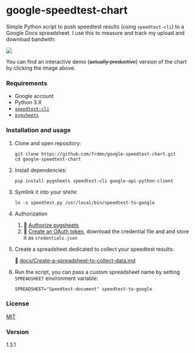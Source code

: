 google-speedtest-chart
======================

Simple Python script to push speedtest results (using `speedtest-cli`) to a Google Docs spreadsheet. I use this to measure and track my upload and download bandwith:

[![](http://up.frd.mn/xRiew.png)](https://docs.google.com/spreadsheets/d/1QvV6POBVBXuq5iXSOLNd5bwgd5To8FMuvsrSfvY7Nuk/pubchart?oid=1973311741&format=interactive)

You can find an interactive demo (~~actually productive~~) version of the chart by clicking the image above.

### Requirements

* Google account
* Python 3.X
* [`speedtest-cli`](https://github.com/sivel/speedtest-cli)
* [`pygsheets`](https://github.com/nithinmurali/pygsheets)

### Installation and usage

1. Clone and open repository:

    ```
    git clone https://github.com/frdmn/google-speedtest-chart.git
    cd google-speedtest-chart
    ```

1. Install dependencies:

    ```
    pip install pygsheets speedtest-cli google-api-python-client
    ```


1. Symlink it into your `$PATH`:

    ```
    ln -s speedtest.py /usr/local/bin/speedtest-to-google
    ```

1. Authorization
    
    1. :book: [Authorize pygsheets](https://pygsheets.readthedocs.io/en/latest/authorizing.html#authorizing-pygsheets)
    1. :book: [Create an OAuth token](https://pygsheets.readthedocs.io/en/latest/authorizing.html#oauth-credentials), download the credential file and and store it as `credentials.json`

1. Create a spreadsheet dedicated to collect your speedtest results:  

    :book: [docs/Create-a-spreadsheet-to-collect-data.md](docs/Create-a-spreadsheet-to-collect-data.md)

1. Run the script, you can pass a custom spreadsheet name by setting `SPREADSHEET` environment variable:

    ```
    SPREADSHEET="Speedtest-document" speedtest-to-google
    ```

### License

[MIT](LICENSE)

### Version

1.3.1
